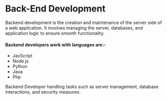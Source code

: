 # Back-End Development
Backend development is the creation and maintenance of the server side of a web application. It involves managing the server, databases, and application logic to ensure smooth functionality. <br/>
#### Backend developers work with languages are:-
<ul>
  <li>JavScript</li>
  <li>Node.js</li>
  <li>Python</li>
  <li>Java</li>
  <li>Php</li>
</ul>
Backend Developer handling tasks such as server management, database interactions, and security measures. 

